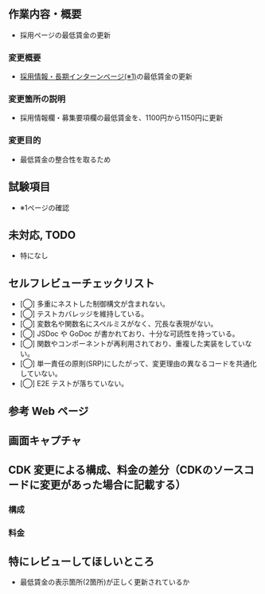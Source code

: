 ## 作業内容・概要
- 採用ページの最低賃金の更新

### 変更概要
- [採用情報・長期インターンページ(※1)](https://digeon.co/jobs/intern)の最低賃金の更新

### 変更箇所の説明
- 採用情報欄・募集要項欄の最低賃金を、1100円から1150円に更新

### 変更目的
- 最低賃金の整合性を取るため

## 試験項目
- ※1ページの確認

## 未対応, TODO
- 特になし

## セルフレビューチェックリスト

- [◯] 多重にネストした制御構文が含まれない。
- [◯] テストカバレッジを維持している。
- [◯] 変数名や関数名にスペルミスがなく、冗長な表現がない。
- [◯] JSDoc や GoDoc が書かれており、十分な可読性を持っている。
- [◯] 関数やコンポーネントが再利用されており、重複した実装をしていない。
- [◯] 単一責任の原則(SRP)にしたがって、変更理由の異なるコードを共通化していない。
- [◯] E2E テストが落ちていない。

## 参考 Web ページ

## 画面キャプチャ

## CDK 変更による構成、料金の差分（CDKのソースコードに変更があった場合に記載する）

### 構成

### 料金

## 特にレビューしてほしいところ
- 最低賃金の表示箇所(2箇所)が正しく更新されているか